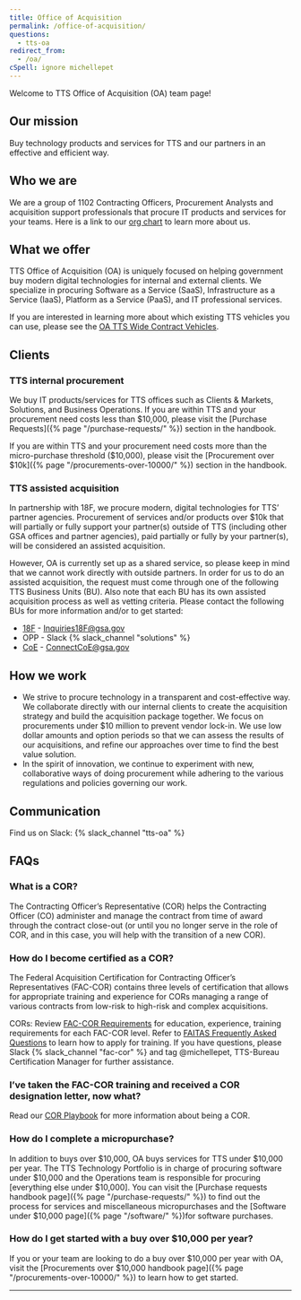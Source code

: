 ```yaml
---
title: Office of Acquisition
permalink: /office-of-acquisition/
questions:
  - tts-oa
redirect_from:
  - /oa/
cSpell: ignore michellepet
---
```


Welcome to TTS Office of Acquisition (OA) team page!

## Our mission

Buy technology products and services for TTS and our partners in an effective
and efficient way.

## Who we are

We are a group of 1102 Contracting Officers, Procurement Analysts and
acquisition support professionals that procure IT products and services for your
teams. Here is a link to our
[org chart](https://docs.google.com/presentation/d/1YQr18Najc9_IKlJnrhA-3pEIrkMinri0nivvatMRbmk/edit#slide=id.g5d7a537eb8_0_0)
to learn more about us.

## What we offer

TTS Office of Acquisition (OA) is uniquely focused on helping government buy
modern digital technologies for internal and external clients. We specialize in
procuring Software as a Service (SaaS), Infrastructure as a Service (IaaS),
Platform as a Service (PaaS), and IT professional services.

If you are interested in learning more about which existing TTS vehicles you can
use, please see the
[OA TTS Wide Contract Vehicles](https://docs.google.com/spreadsheets/d/1SfgL5tOh0ez-dT4VTSO7e3q-x8oAgWcYXnbqOA9M7zQ/edit#gid=0).

## Clients

### TTS internal procurement

We buy IT products/services for TTS offices such as Clients & Markets,
Solutions, and Business Operations. If you are within TTS and your procurement
need costs less than $10,000, please visit the [Purchase
Requests]({% page "/purchase-requests/" %}) section in the handbook.

If you are within TTS and your procurement need costs more than the
micro-purchase threshold ($10,000), please visit the [Procurement over
$10k]({% page "/procurements-over-10000/" %}) section in the handbook.

### TTS assisted acquisition

In partnership with 18F, we procure modern, digital technologies for TTS’
partner agencies. Procurement of services and/or products over $10k that will
partially or fully support your partner(s) outside of TTS (including other GSA
offices and partner agencies), paid partially or fully by your partner(s), will
be considered an assisted acquisition.

However, OA is currently set up as a shared service, so please keep in mind that
we cannot work directly with outside partners. In order for us to do an assisted
acquisition, the request must come through one of the following TTS Business
Units (BU). Also note that each BU has its own assisted acquisition process as
well as vetting criteria. Please contact the following BUs for more information
and/or to get started:

- [18F](https://docs.google.com/presentation/d/1RIxGEtQ4vMEfcdx8JYXQ_U5-uTMTu1Ffi-UNur1XKHQ/edit#slide=id.p) -
  Inquiries18F@gsa.gov
- OPP - Slack {% slack_channel "solutions" %}
- [CoE](https://coe.gsa.gov/) - ConnectCoE@gsa.gov

## How we work

- We strive to procure technology in a transparent and cost-effective way. We
  collaborate directly with our internal clients to create the acquisition
  strategy and build the acquisition package together. We focus on procurements
  under $10 million to prevent vendor lock-in. We use low dollar amounts and
  option periods so that we can assess the results of our acquisitions, and
  refine our approaches over time to find the best value solution.
- In the spirit of innovation, we continue to experiment with new, collaborative
  ways of doing procurement while adhering to the various regulations and
  policies governing our work.

## Communication

Find us on Slack: {% slack_channel "tts-oa" %}

## FAQs

### What is a COR?

The Contracting Officer’s Representative (COR) helps the Contracting Officer
(CO) administer and manage the contract from time of award through the contract
close-out (or until you no longer serve in the role of COR, and in this case,
you will help with the transition of a new COR).

### How do I become certified as a COR?

The Federal Acquisition Certification for Contracting Officer’s Representatives
(FAC-COR) contains three levels of certification that allows for appropriate
training and experience for CORs managing a range of various contracts from
low-risk to high-risk and complex acquisitions.

CORs: Review
[FAC-COR Requirements](https://docs.google.com/document/d/1HzbEv6yQn6pWYl1MDImeLW6ShedcRsekSCBe54Nsnc8/edit#heading=h.aizxbe137goh)
for education, experience, training requirements for each FAC-COR level. Refer
to
[FAITAS Frequently Asked Questions](https://drive.google.com/file/d/185q29ESV_h8zj4U2UscdH0rVxoSGnpSJ/view)
to learn how to apply for training. If you have questions, please Slack
{% slack_channel "fac-cor" %} and tag @michellepet, TTS-Bureau Certification
Manager for further assistance.

### I’ve taken the FAC-COR training and received a COR designation letter, now what?

Read our
[COR Playbook](https://docs.google.com/document/d/14xOFvIGwlG0Gbd52o1D4AyJ52RqzHpX91nfEYJKu5qQ/edit#heading=h.xrhdot1js74c)
for more information about being a COR.

### How do I complete a micropurchase?

In addition to buys over $10,000, OA buys services for TTS under $10,000 per
year. The TTS Technology Portfolio is in charge of procuring software under
$10,000 and the Operations team is responsible for procuring [everything else
under $10,000]. You can visit the [Purchase requests handbook
page]({% page "/purchase-requests/" %}) to find out the process for services and
miscellaneous micropurchases and the [Software under $10,000
page]({% page "/software/" %})for software purchases.

### How do I get started with a buy over $10,000 per year?

If you or your team are looking to do a buy over $10,000 per year with OA, visit
the [Procurements over $10,000 handbook
page]({% page "/procurements-over-10000/" %}) to learn how to get started.

---
